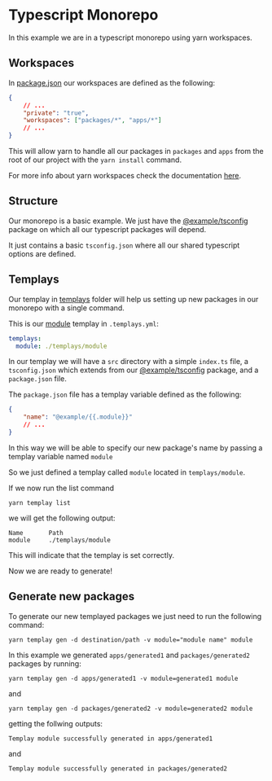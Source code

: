 # Typescript Monorepo

In this example we are in a typescript monorepo using yarn workspaces.

## Workspaces

In [package.json](./package.json) our workspaces are defined as the following:

```json
{
	// ...
	"private": "true",
	"workspaces": ["packages/*", "apps/*"]
	// ...
}
```

This will allow yarn to handle all our packages in `packages` and `apps` from the root of our project with the `yarn install` command.

For more info about yarn workspaces check the documentation [here](https://classic.yarnpkg.com/lang/en/docs/workspaces/).

## Structure

Our monorepo is a basic example. We just have the [@example/tsconfig](./packages/tsconfig/) package on which all our typescript packages will depend.

It just contains a basic `tsconfig.json` where all our shared typescript options are defined.

## Templays

Our templay in [templays](./templays/) folder will help us setting up new packages in our monorepo with a single command.

This is our [module](./templays/module/) templay in `.templays.yml`:

```yaml
templays:
  module: ./templays/module
```

In our templay we will have a `src` directory with a simple `index.ts` file, a `tsconfig.json` which extends from our [@example/tsconfig](./packages/tsconfig/) package, and a `package.json` file.

The `package.json` file has a templay variable defined as the following:

```json
{
	"name": "@example/{{.module}}"
	// ...
}
```

In this way we will be able to specify our new package's name by passing a templay variable named `module`

So we just defined a templay called `module` located in `templays/module`.

If we now run the list command

```console
yarn templay list
```

we will get the following output:

```
Name       Path
module     ./templays/module
```

This will indicate that the templay is set correctly.

Now we are ready to generate!

## Generate new packages

To generate our new templayed packages we just need to run the following command:

```console
yarn templay gen -d destination/path -v module="module name" module
```

In this example we generated `apps/generated1` and `packages/generated2` packages by running:

```console
yarn templay gen -d apps/generated1 -v module=generated1 module
```

and

```console
yarn templay gen -d packages/generated2 -v module=generated2 module
```

getting the follwing outputs:

```
Templay module successfully generated in apps/generated1
```

and

```
Templay module successfully generated in packages/generated2
```
